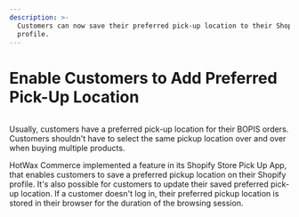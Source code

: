 ```yaml
---
description: >-
  Customers can now save their preferred pick-up location to their Shopify
  profile.
---
```


# Enable Customers to Add Preferred Pick-Up Location

<figure><img src="https://www.hotwax.co/hubfs/Enable%20Customers%20to%20Add%20Preferred%20Pick-Up%20Location.png" alt=""><figcaption></figcaption></figure>

&#x20;

Usually, customers have a preferred pick-up location for their BOPIS orders. Customers shouldn't have to select the same pickup location over and over when buying multiple products.

HotWax Commerce implemented a feature in its Shopify Store Pick Up App, that enables customers to save a  preferred pickup location on their Shopify profile. It's also possible for customers to update their saved preferred pick-up location. If a customer doesn't log in, their preferred pickup location is stored in their browser for the duration of the browsing session.
